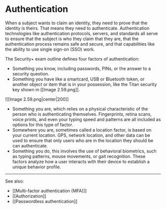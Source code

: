 
# Authentication 

When a subject wants to claim an identity, they need to prove that the identity is theirs. That means they need to authenticate. Authentication technologies like authentication protocols, servers, and standards all serve to ensure that the subject is who they claim that they are, that the authentication process remains safe and secure, and that capabilities like the ability to use single sign-on (SSO) work.

The Security+ exam outline defines four factors of authentication:

- Something you know, including passwords, PINs, or the answer to a security question.
  <br>
- Something you have like a smartcard, USB or Bluetooth token, or another object or item that is in your possession, like the Titan security key shown in [[Image 2.59.png]]. 

![[Image 2.59.png|center|200]]

- Something you are, which relies on a physical characteristic of the person who is authenticating themselves. Fingerprints, retina scans, voice prints, and even your typing speed and patterns are all included as options for this type of factor.
  <br>
- Somewhere you are, sometimes called a location factor, is based on your current location. GPS, network location, and other data can be used to ensure that only users who are in the location they should be can authenticate.
  <br>
- Something you do, this involves the use of behavioral biometrics, such as typing patterns, mouse movements, or gait recognition. These factors analyze how a user interacts with their device to establish a unique behavior profile.

---

See also:

- [[Multi-factor authentication (MFA)]]
- [[Authorization]]
- [[Passwordless authentication]]

